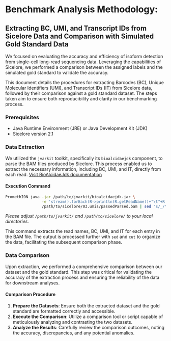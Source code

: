 # Benchmark Analysis Methodology: 
## Extracting BC, UMI, and Transcript IDs from Sicelore Data and Comparison with Simulated Gold Standard Data

We focused on evaluating the accuracy and efficiency of isoform detection from single-cell long-read sequencing data. Leveraging the capabilities of Sicelore, we performed a comparison between the assigned labels and the simulated gold standard to validate the accuracy.

This document details the procedures for extracting Barcodes (BC), Unique Molecular Identifiers (UMI), and Transcript IDs (IT) from Sicelore data, followed by their comparison against a gold standard dataset. The steps taken aim to ensure both reproducibility and clarity in our benchmarking process.

### Prerequisites

- Java Runtime Environment (JRE) or Java Development Kit (JDK)
- Sicelore version 2.1

### Data Extraction

We utilized the `jvarkit` toolkit, specifically its `bioalcidaejdk` component, to parse the BAM files produced by Sicelore. This process enabled us to extract the necessary information, including BC, UMI, and IT, directly from each read.
[Visit BioAlcidaeJdk documentation](http://lindenb.github.io/jvarkit/BioAlcidaeJdk.html)
#### Execution Command

```bash
PromethION java -jar /path/to/jvarkit/bioalcidaejdk.jar \
                -e 'stream().forEach(R->println(R.getReadName()+"\t"+R.getAttribute("BC")+"\t"+R.getAttribute("U8")+"\t"+R.getAttribute("IT")));' \
                /path/to/sicelore/03.umis/passedParsed.bam | sed 's/_/\t/5' | cut -f1,3,4 > read_bc_umi_it_sicelore.txt
```

*Please adjust `/path/to/jvarkit/` and `/path/to/sicelore/` to your local directories.*

This command extracts the read names, BC, UMI, and IT for each entry in the BAM file. The output is processed further with `sed` and `cut` to organize the data, facilitating the subsequent comparison phase.

### Data Comparison

Upon extraction, we performed a comprehensive comparison between our dataset and the gold standard. This step was critical for validating the accuracy of the extraction process and ensuring the reliability of the data for downstream analyses.

#### Comparison Procedure

1. **Prepare the Datasets**: Ensure both the extracted dataset and the gold standard are formatted correctly and accessible.
2. **Execute the Comparison**: Utilize a comparison tool or script capable of meticulously analyzing and contrasting the two datasets.
3. **Analyze the Results**: Carefully review the comparison outcomes, noting the accuracy, discrepancies, and any potential anomalies.
